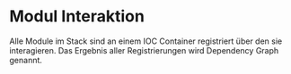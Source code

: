 # Modul Interaktion

Alle Module im Stack sind an einem IOC Container registriert über den sie interagieren. Das Ergebnis aller Registrierungen wird Dependency Graph genannt.